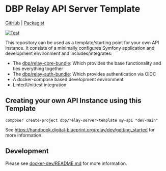 # DBP Relay API Server Template

[GitHub](https://github.com/digital-blueprint/relay-server-template) | [Packagist](https://packagist.org/packages/dbp/relay-server-template)

[![Test](https://github.com/digital-blueprint/relay-server-template/actions/workflows/test.yml/badge.svg)](https://github.com/digital-blueprint/relay-server-template/actions/workflows/test.yml)

This repository can be used as a template/starting point for your own API instance.
It consists of a minimally configures Symfony application and development environment
and includes/integrates:

* The [dbp/relay-core-bundle](https://packagist.org/packages/dbp/relay-core-bundle): Which provides the base functionality and ties everything together
* The [dbp/relay-auth-bundle](https://packagist.org/packages/dbp/relay-auth-bundle): Which provides authentication via OIDC
* A docker-compose based development environment
* Linter/Unittest integration

## Creating your own API Instance using this Template

```
composer create-project dbp/relay-server-template my-api "dev-main"
```

See https://handbook.digital-blueprint.org/relay/dev/getting_started for more information.

## Development

Please see [docker-dev/README.md](./docker-dev/README.md) for more information.
